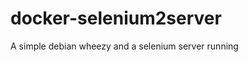 docker-selenium2server
======================

A simple debian wheezy and a selenium server running 
